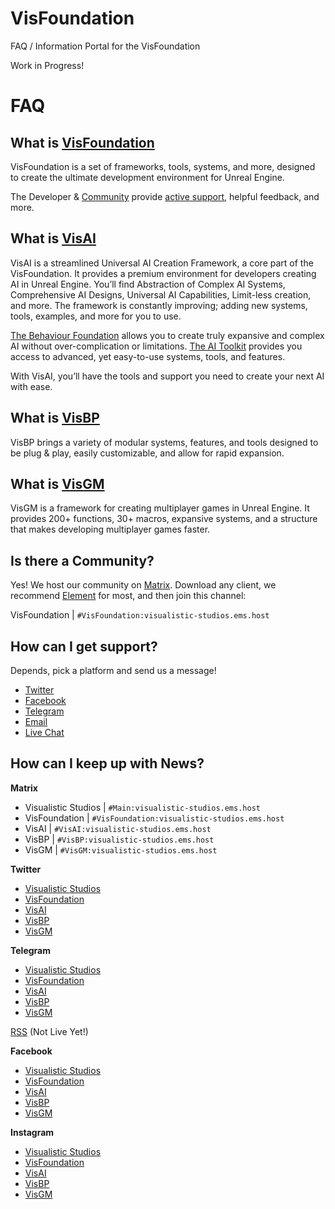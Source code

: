 # VisFoundation
FAQ / Information Portal for the VisFoundation

Work in Progress!

# FAQ

## What is [VisFoundation](https://www.vis-foundation.com)

VisFoundation is a set of frameworks, tools, systems, and more, designed to create the ultimate development environment for Unreal Engine. 

The Developer & [Community](https://github.com/Official-VisFoundation/portal/wiki/Community) provide [active support](https://github.com/Official-VisFoundation/portal/wiki/Support), helpful feedback, and more.

## What is [VisAI](https://www.ai.vis-foundation.com)

VisAI is a streamlined Universal AI Creation Framework, a core part of the VisFoundation. It provides a premium environment for developers creating AI in Unreal Engine. You’ll find Abstraction of Complex AI Systems, Comprehensive AI Designs, Universal AI Capabilities, Limit-less creation, and more. The framework is constantly improving; adding new systems, tools, examples, and more for you to use.

[The Behaviour Foundation](https://ai.vis-foundation.com/docs/the-behaviour-foundation) allows you to create truly expansive and complex AI without over-complication or limitations. [The AI Toolkit](https://ai.vis-foundation.com/docs/ai-toolkit) provides you access to advanced, yet easy-to-use systems, tools, and features. 

With VisAI, you’ll have the tools and support you need to create your next AI with ease.

## What is [VisBP](https://www.bp.vis-foundation.com)

VisBP brings a variety of modular systems, features, and tools designed to be plug & play, easily customizable, and allow for rapid expansion. 

## What is [VisGM](https://www.vis-foundation.com)

VisGM is a framework for creating multiplayer games in Unreal Engine. It provides 200+ functions, 30+ macros, expansive systems, and a structure that makes developing multiplayer games faster. 

## Is there a Community?

Yes! We host our community on [Matrix](https://matrix.org/). Download any client, we recommend [Element](https://element.io) for most, and then join this channel:

VisFoundation | `#VisFoundation:visualistic-studios.ems.host`

## How can I get support? 

Depends, pick a platform and send us a message!

- [Twitter](https://www.twitter.com/VisStudios)
- [Facebook](https://www.facebook.com/VisualisticStudios)
- [Telegram](https://t.me/VisFoundation_bot)
- [Email](mailto:support@visfoundation.net)
- [Live Chat](https://www.vis-foundation.com)

## How can I keep up with News?

**Matrix**
- Visualistic Studios | `#Main:visualistic-studios.ems.host`
- VisFoundation | `#VisFoundation:visualistic-studios.ems.host`
- VisAI | `#VisAI:visualistic-studios.ems.host`
- VisBP | `#VisBP:visualistic-studios.ems.host`
- VisGM | `#VisGM:visualistic-studios.ems.host`

**Twitter**
- [Visualistic Studios](https://www.twitter.com/VisStudios)
- [VisFoundation](https://twitter.com/VisFoundation_)
- [VisAI](https://twitter.com/VisAI_Official)
- [VisBP](https://twitter.com/VisBP_Official)
- [VisGM](https://twitter.com/VisGM_Official)


**Telegram**

- [Visualistic Studios](https://t.me/VisualisticStudios)
- [VisFoundation](https://t.me/VisFoundation)
- [VisAI](https://t.me/VisAI_Official)
- [VisBP](https://t.me/VisBP_Official)
- [VisGM](https://t.me/VisGM_Official)

[RSS]() (Not Live Yet!)

**Facebook**
- [Visualistic Studios](https://www.facebook.com/VisualisticStudios)
- [VisFoundation](https://www.facebook.com/VisFoundation.Official)
- [VisAI](https://www.facebook.com/VisAI.Official)
- [VisBP](https://www.facebook.com/VisBP.Official)
- [VisGM](https://www.facebook.com/VisGM.Official)

**Instagram**
- [Visualistic Studios](https://www.instagram.com/visualistic.studios)
- [VisFoundation](https://www.instagram.com/vis.foundation)
- [VisAI](https://www.instagram.com/visai.official)
- [VisBP](https://www.instagram.com/visbp.official)
- [VisGM](https://www.instagram.com/visgm.official)



